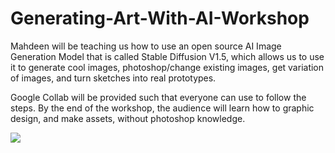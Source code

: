 # Generating-Art-With-AI-Workshop

Mahdeen will be teaching us how to use an open source AI Image Generation Model that is called Stable Diffusion V1.5, which allows us to use it to generate cool images, photoshop/change existing images, get variation of images, and turn sketches into real prototypes.

Google Collab will be provided such that everyone can use to follow the steps. 
By the end of the workshop, the audience will learn how to graphic design, and make assets, without photoshop knowledge.

<img src="movingcollage.gif"></img>
